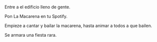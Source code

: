 Entre a el edificio lleno de gente.

Pon La Macarena en tu Spotify.

Empieze a cantar y bailar la macarena, hasta animar a todos a que bailen. 

Se armara una fiesta rara.